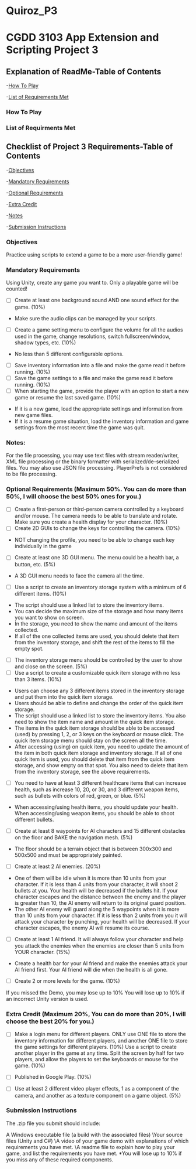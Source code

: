 # Quiroz_P3
# CGDD 3103 App Extension and Scripting Project 3

## Explanation of ReadMe-Table of Contents
-[How To Play](how-to-play)

-[List of Requirements Met](list-of-requirements-met)


### How To Play


### List of Requirments Met

## Checklist of Project 3 Requirements-Table of Contents
-[Objectives](#objectives)

-[Mandatory Requirements](mandatory-requirements)

-[Optional Requirements](optional-requirements)

-[Extra Credit](extra-credit)

-[Notes](notes)

-[Submission Instructions](submission-instructions)
 
 
### Objectives

Practice using scripts to extend a game to be a more user-friendly game!

### Mandatory Requirements

Using Unity, create any game you want to. Only a playable game will be counted!

- [ ] Create at least one background sound AND one sound effect for the game. (10%)
-  Make sure the audio clips can be managed by your scripts. 
- [ ] Create a game setting menu to configure the volume for all the audios used in the game, change resolutions, switch fullscreen/window, shadow types, etc. (10%)
-  No less than 5 different configurable options. 
- [ ] Save inventory information into a file and make the game read it before running. (10%)
- [ ] Save the game settings to a file and make the game read it before running. (10%)
- [ ] When starting the game, provide the player with an option to start a new game or resume the last saved game. (10%)
-  If it is a new game, load the appropriate settings and information from new game files.
- If it is a resume game situation, load the inventory information and game settings from the most recent time the game was quit. 

### Notes:

For the file processing, you may use text files with stream reader/writer, XML file processing or the binary formatter with serialized/de-serialized files. You may also use JSON file processing.  PlayerPrefs is not considered to be file processing. 

### Optional Requirements (Maximum 50%. You can do more than 50%, I will choose the best 50% ones for you.)

- [ ] Create a first-person or third-person camera controlled by a keyboard and/or mouse. The camera needs to be able to translate and rotate. Make sure you create a health display for your character. (10%)
- [ ] Create 2D GUIs to change the keys for controlling the camera. (10%)
- NOT changing the profile, you need to be able to change each key individually in the game 
- [ ] Create at least one 3D GUI menu. The menu could be a health bar, a button, etc. (5%)
- A 3D GUI menu needs to face the camera all the time. 
- [ ] Use a script to create an inventory storage system with a minimum of 6 different items. (10%)
- The script should use a linked list to store the inventory items.
- You can decide the maximum size of the storage and how many items you want to show on screen.
- In the storage, you need to show the name and amount of the items collected.
- If all of the one collected items are used, you should delete that item from the inventory storage, and shift the rest of the items to fill the empty spot. 
- [ ] The inventory storage menu should be controlled by the user to show and close on the screen. (5%)
- [ ] Use a script to create a customizable quick item storage with no less than 3 items. (10%)
- Users can choose any 3 different items stored in the inventory storage and put them into the quick item storage.
- Users should be able to define and change the order of the quick item storage.
- The script should use a linked list to store the inventory items. You also need to show the item name and amount in the quick item storage.
- The items in the quick item storage should be able to be accessed (used) by pressing 1, 2, or 3 keys on the keyboard or mouse click. The quick item storage menu should stay on the screen all the time.
- After accessing (using) on quick item, you need to update the amount of the item in both quick item storage and inventory storage. If all of one quick item is used, you should delete that item from the quick item storage, and show empty on that spot. You also need to delete that item from the inventory storage, see the above requirements. 
- [ ] You need to have at least 3 different healthcare items that can increase health, such as increase 10, 20, or 30, and 3 different weapon items, such as bullets with colors of red, green, or blue. (5%)
- When accessing/using health items, you should update your health. When accessing/using weapon items, you should be able to shoot different bullets. 
- [ ] Create at least 8 waypoints for AI characters and 15 different obstacles on the floor and BAKE the navigation mesh. (5%)
- The floor should be a terrain object that is between 300x300 and 500x500 and must be appropriately painted. 
- [ ] Create at least 2 AI enemies. (20%)
- One of them will be idle when it is more than 10 units from your character. If it is less than 4 units from your character, it will shoot 2 bullets at you. Your health will be decreased if the bullets hit. If your character escapes and the distance between the enemy and the player is greater than 10, the AI enemy will return to its original guard position.
- The other AI enemy will guard along the 5 waypoints when it is more than 10 units from your character. If it is less than 2 units from you it will attack your character by punching, your health will be decreased. If your character escapes, the enemy AI will resume its course.  
- [ ] Create at least 1 AI friend. It will always follow your character and help you attack the enemies when the enemies are closer than 5 units from YOUR character. (15%)
- Create a health bar for your AI friend and make the enemies attack your AI friend first. Your AI friend will die when the health is all gone. 
- [ ] Create 2 or more levels for the game. (10%)

If you missed the Demo, you may lose up to 10%
You will lose up to 10% if an incorrect Unity version is used.


### Extra Credit (Maximum 20%, You can do more than 20%, I will choose the best 20% for you.)

- [ ] Make a login menu for different players. ONLY use ONE file to store the inventory information for different players, and another ONE file to store the game settings for different players. (10%)
Use a script to create another player in the game at any time. Split the screen by half for two players, and allow the players to set the keyboards or mouse for the game. (10%)
- [ ] Published in Google Play. (10%)
- [ ] Use at least 2 different video player effects, 1 as a component of the camera, and another as a texture component on a game object.  (5%)


### Submission Instructions

The .zip file you submit should include:

  A Windows executable file (a build with the associated files)
  \Your source files (Unity and C#)
  \A video of your game demo with explanations of which requirements you have met.
  \A readme file to explain how to play your game, and list the requirements you have met.
  \*You will lose up to 10% if you miss any of these required components.
